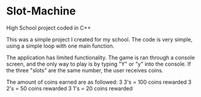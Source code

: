 # Slot-Machine
High School project coded in C++

This was a simple project I created for my school. The code is very simple, using a simple loop with one main function.

The application has limited functionality. The game is ran through a console screen, and the only way to play is by typing "Y" or "y" into the console. If the three "slots" are the same number, the user receives coins.

The amount of coins earned are as followed:
3 3's = 100 coins rewarded
3 2's = 50 coins rewarded
3 1's = 20 coins rewarded


